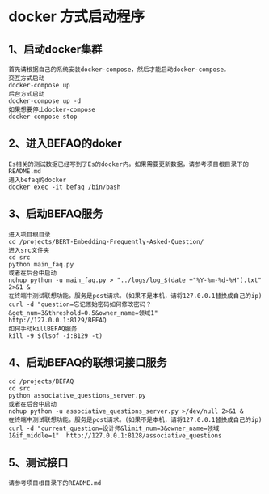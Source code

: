 # docker 方式启动程序

## 1、启动docker集群
    首先请根据自己的系统安装docker-compose，然后才能启动docker-compose。
    交互方式启动
    docker-compose up
    后台方式启动
    docker-compose up -d
    如果想要停止docker-compose
    docker-compose stop
## 2、进入BEFAQ的doker
    Es相关的测试数据已经写到了Es的docker内。如果需要更新数据，请参考项目根目录下的README.md
    进入befaq的docker
    docker exec -it befaq /bin/bash
## 3、启动BEFAQ服务
    进入项目根目录
    cd /projects/BERT-Embedding-Frequently-Asked-Question/
    进入src文件夹
    cd src
    python main_faq.py
    或者在后台中启动
    nohup python -u main_faq.py > "../logs/log_$(date +"%Y-%m-%d-%H").txt" 2>&1 &
    在终端中测试联想功能。服务是post请求。(如果不是本机，请将127.0.0.1替换成自己的ip)
    curl -d "question=忘记原始密码如何修改密码？&get_num=3&threshold=0.5&owner_name=领域1"   http://127.0.0.1:8129/BEFAQ
    如何手动killBEFAQ服务
    kill -9 $(lsof -i:8129 -t)
## 4、启动BEFAQ的联想词接口服务
    cd /projects/BEFAQ
    cd src
    python associative_questions_server.py
    或者在后台中启动
    nohup python -u associative_questions_server.py >/dev/null 2>&1 &
    在终端中测试联想功能。服务是post请求。(如果不是本机，请将127.0.0.1替换成自己的ip)
    curl -d "current_question=设计师&limit_num=3&owner_name=领域1&if_middle=1"  http://127.0.0.1:8128/associative_questions
## 5、测试接口
    请参考项目根目录下的README.md
    
